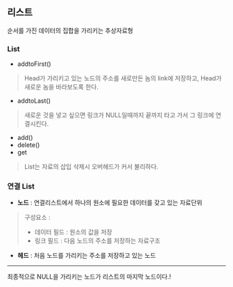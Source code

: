 ## 리스트

순서를 가진 데이터의 집합을 가리키는 추상자료형

### List

- addtoFirst()
> Head가 가리키고 있는 노드의 주소를 새로만든 놈의 link에 저장하고, Head가 새로운 놈을 바라보도록 한다.
- addtoLast()
> 새로운 것을 넣고 싶으면 링크가 NULL일때까지 끝까지 타고 가서 그 링크에 연결시킨다.
- add()
- delete()
- get

> List는 자료의 삽입 삭제시 오버헤드가 커서 불리하다.

### 연결 List

- **노드** : 연결리스트에서 하나의 원소에 필요한 데이터를 갖고 있는 자료단위
> 구성요소 :
>  - 데이터 필드 : 원소의 값을 저장
>  - 링크 필드 : 다음 노드의 주소를 저장하는 자료구조
  
- **헤드** : 처음 노드를 가리키는 주소를 저장하고 있는 노드

----

최종적으로 NULL을 가리키는 노드가 리스트의 마지막 노드이다.!
